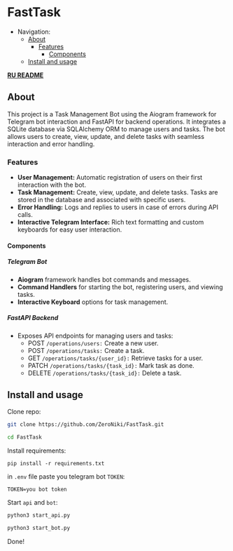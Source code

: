 # FastTask

- Navigation:
    - [About](https://github.com/ZeroNiki/FastTask/blob/main/README.md#about) 
        - [Features](https://github.com/ZeroNiki/FastTask/blob/main/README.md#features)
            - [Components](https://github.com/ZeroNiki/FastTask/blob/main/README.md#components)
    - [Install and usage](https://github.com/ZeroNiki/FastTask/blob/main/README.md#install-and-usage)


<b>[RU README](https://github.com/ZeroNiki/FastTask/blob/main/README_RUS.md)</b>

## About
This project is a Task Management Bot using the Aiogram framework for Telegram bot interaction and FastAPI for backend operations. It integrates a SQLite database via SQLAlchemy ORM to manage users and tasks. The bot allows users to create, view, update, and delete tasks with seamless interaction and error handling.

### Features
- <b>User Management:</b> Automatic registration of users on their first interaction with the bot.
- <b>Task Management:</b> Create, view, update, and delete tasks. Tasks are stored in the database and associated with specific users.
- <b>Error Handling:</b> Logs and replies to users in case of errors during API calls.
- <b>Interactive Telegram Interface:</b> Rich text formatting and custom keyboards for easy user interaction.

#### Components
##### Telegram Bot
- <b>Aiogram</b> framework handles bot commands and messages.
- <b>Command Handlers</b> for starting the bot, registering users, and viewing tasks.
- <b>Interactive Keyboard</b> options for task management.

##### FastAPI Backend
- Exposes API endpoints for managing users and tasks:
    - POST `/operations/users:` Create a new user.
    - POST `/operations/tasks:` Create a task.
    - GET `/operations/tasks/{user_id}:` Retrieve tasks for a user.
    - PATCH `/operations/tasks/{task_id}:` Mark task as done.
    - DELETE `/operations/tasks/{task_id}:` Delete a task.


## Install and usage

Clone repo:
```sh
git clone https://github.com/ZeroNiki/FastTask.git

cd FastTask
```

Install requirements:
```
pip install -r requirements.txt 
```

in `.env` file paste you telegram bot `TOKEN`:
```
TOKEN=you bot token
```

Start `api` and `bot`:
```sh
python3 start_api.py 

python3 start_bot.py 
```

Done!
